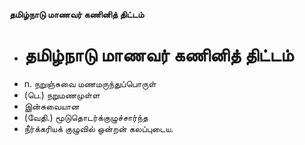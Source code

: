 **தமிழ்நாடு மாணவர் கணினித் திட்டம்**
- # தமிழ்நாடு மாணவர் கணினித் திட்டம்
- n. நறுஞ்சுவை மணமருந்துப்பொருள்
- (பெ.) நறுமணமுள்ள
- இன்சுவையான
- (வேதி.) மூடுதொடர்க்குழுச்சார்ந்த
- நீர்க்கரியக் குழுவில் ஒன்றன் கலப்புடைய.

